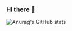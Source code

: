 ### Hi there 👋

![Anurag's GitHub stats](https://github-readme-stats.vercel.app/api?username=JustSerhii&theme=dark&show_icons=true)
